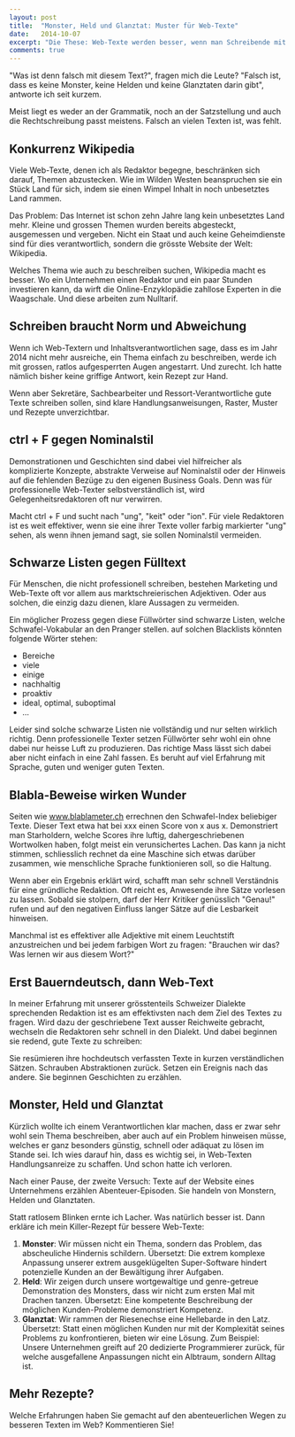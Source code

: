 ```yaml
---
layout: post
title:  "Monster, Held und Glanztat: Muster für Web-Texte"
date:   2014-10-07
excerpt: "Die These: Web-Texte werden besser, wenn man Schreibende mit den Schwächen, Fehler-Mustern und der Phrasenhaftigkeit ihrer Texte konfrontiert, sie auffordert im Dialekt zu erzählen und als Helden nach Monstern zu suchen."
comments: true
---
```


"Was ist denn falsch mit diesem Text?", fragen mich die Leute? "Falsch ist, dass es keine Monster, keine Helden und keine Glanztaten darin gibt", antworte ich seit kurzem. 

Meist liegt es weder an der Grammatik, noch an der Satzstellung und auch die Rechtschreibung passt meistens. Falsch an vielen Texten ist, was fehlt. 

## Konkurrenz Wikipedia
Viele Web-Texte, denen ich als Redaktor begegne, beschränken sich darauf, Themen abzustecken. Wie im Wilden Westen beanspruchen sie ein Stück Land für sich, indem sie einen Wimpel Inhalt in noch unbesetztes Land rammen. 

Das Problem: Das Internet ist schon zehn Jahre lang kein unbesetztes Land mehr. Kleine und grossen Themen wurden bereits abgesteckt, ausgemessen und vergeben. Nicht ein Staat und auch keine Geheimdienste sind für dies verantwortlich, sondern die grösste Website der Welt: Wikipedia.

Welches Thema wie auch zu beschreiben suchen, Wikipedia macht es besser. Wo ein Unternehmen einen Redaktor und ein paar Stunden investieren kann, da wirft die Online-Enzyklopädie zahllose Experten in die Waagschale. Und diese arbeiten zum Nulltarif.

## Schreiben braucht Norm und Abweichung
Wenn ich Web-Textern und Inhaltsverantwortlichen sage, dass es im Jahr 2014 nicht mehr ausreiche, ein Thema einfach zu beschreiben, werde ich mit grossen, ratlos aufgesperrten Augen angestarrt. Und zurecht. Ich hatte nämlich bisher keine griffige Antwort, kein Rezept zur Hand.

Wenn aber Sekretäre, Sachbearbeiter und Ressort-Verantwortliche gute Texte schreiben sollen, sind klare Handlungsanweisungen, Raster, Muster und Rezepte unverzichtbar. 

## ctrl + F gegen Nominalstil
Demonstrationen und Geschichten sind dabei viel hilfreicher als komplizierte Konzepte, abstrakte Verweise auf Nominalstil oder der Hinweis auf die fehlenden Bezüge zu den eigenen Business Goals. Denn was für professionelle Web-Texter selbstverständlich ist, wird Gelegenheitsredaktoren oft nur verwirren. 

Macht ctrl + F und sucht nach "ung", "keit" oder "ion". Für viele Redaktoren ist es weit effektiver, wenn sie eine ihrer Texte voller farbig markierter "ung" sehen, als wenn ihnen jemand sagt, sie sollen Nominalstil vermeiden. 

## Schwarze Listen gegen Fülltext
Für Menschen, die nicht professionell schreiben, bestehen Marketing und Web-Texte oft vor allem aus marktschreierischen Adjektiven. Oder aus solchen, die einzig dazu dienen, klare Aussagen zu vermeiden. 

Ein möglicher Prozess gegen diese Füllwörter sind schwarze Listen, welche Schwafel-Vokabular an den Pranger stellen. auf solchen Blacklists könnten folgende Wörter stehen:

- Bereiche
- viele
- einige
- nachhaltig
- proaktiv
- ideal, optimal, suboptimal
- ...

Leider sind solche schwarze Listen nie vollständig und nur selten wirklich richtig. Denn professionelle Texter setzen Füllwörter sehr wohl ein ohne dabei nur heisse Luft zu produzieren. Das richtige Mass lässt sich dabei aber nicht einfach in eine Zahl fassen. Es beruht auf viel Erfahrung mit Sprache, guten und weniger guten Texten.

## Blabla-Beweise wirken Wunder
Seiten wie www.blablameter.ch errechnen den Schwafel-Index beliebiger Texte. Dieser Text etwa hat bei xxx einen Score von x aus x. Demonstriert man Starholdern, welche Scores ihre luftig, dahergeschriebenen Wortwolken haben, folgt meist ein verunsichertes Lachen. Das kann ja nicht stimmen, schliesslich rechnet da eine Maschine sich etwas darüber zusammen, wie menschliche Sprache funktionieren soll, so die Haltung.

Wenn aber ein Ergebnis erklärt wird, schafft man sehr schnell Verständnis für eine gründliche Redaktion. Oft reicht es, Anwesende ihre Sätze vorlesen zu lassen. Sobald sie stolpern, darf der Herr Kritiker genüsslich "Genau!" rufen und auf den negativen Einfluss langer Sätze auf die Lesbarkeit hinweisen.

Manchmal ist es effektiver alle Adjektive mit einem Leuchtstift anzustreichen und bei jedem farbigen Wort zu fragen: "Brauchen wir das? Was lernen wir aus diesem Wort?"

## Erst Bauerndeutsch, dann Web-Text
In meiner Erfahrung mit unserer grösstenteils Schweizer Dialekte sprechenden Redaktion ist es am effektivsten nach dem Ziel des Textes zu fragen. Wird dazu der geschriebene Text ausser Reichweite gebracht, wechseln die Redaktoren sehr schnell in den Dialekt. Und dabei beginnen sie redend, gute Texte zu schreiben: 

Sie resümieren ihre hochdeutsch verfassten Texte in kurzen verständlichen Sätzen. Schrauben Abstraktionen zurück. Setzen ein Ereignis nach das andere. Sie beginnen Geschichten zu erzählen.

## Monster, Held und Glanztat
Kürzlich wollte ich einem Verantwortlichen klar machen, dass er zwar sehr wohl sein Thema beschreiben, aber auch auf ein Problem hinweisen müsse, welches er ganz besonders günstig, schnell oder adäquat zu lösen im Stande sei. Ich wies darauf hin, dass es wichtig sei, in Web-Texten Handlungsanreize zu schaffen. Und schon hatte ich verloren.

Nach einer Pause, der zweite Versuch: Texte auf der Website eines Unternehmens erzählen Abenteuer-Episoden. Sie handeln von Monstern, Helden und Glanztaten.

Statt ratlosem Blinken ernte ich Lacher. Was natürlich besser ist. Dann erkläre ich mein Killer-Rezept für bessere Web-Texte:

1. **Monster**: Wir müssen nicht ein Thema, sondern das Problem, das abscheuliche Hindernis schildern. Übersetzt: Die extrem komplexe Anpassung unserer extrem ausgeklügelten Super-Software hindert potenzielle Kunden an der Bewältigung ihrer Aufgaben.
2. **Held**: Wir zeigen durch unsere wortgewaltige und genre-getreue Demonstration des Monsters, dass wir nicht zum ersten Mal mit Drachen tanzen. Übersetzt: Eine kompetente Beschreibung der möglichen Kunden-Probleme demonstriert Kompetenz.
3. **Glanztat**: Wir rammen der Riesenechse eine Hellebarde in den Latz. Übersetzt: Statt einen möglichen Kunden nur mit der Komplexität seines Problems zu konfrontieren, bieten wir eine Lösung. Zum Beispiel: Unsere Unternehmen greift auf 20 dedizierte Programmierer zurück, für welche ausgefallene Anpassungen nicht ein Albtraum, sondern Alltag ist.

## Mehr Rezepte?
Welche Erfahrungen haben Sie gemacht auf den abenteuerlichen Wegen zu besseren Texten im Web? Kommentieren Sie!
